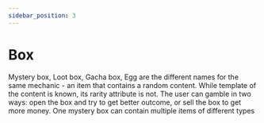 ```yaml
---
sidebar_position: 3
---
```


# Box

Mystery box, Loot box, Gacha box, Egg are the different names for the same mechanic - an item that contains a random
content. While template of the content is known, its rarity attribute is not. The user can gamble in two ways: open
the box and try to get better outcome, or sell the box to get more money. One mystery box can contain multiple
items of different types
